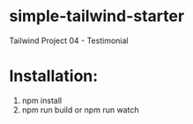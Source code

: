 # simple-tailwind-starter

Tailwind Project 04 - Testimonial

# Installation:

1. npm install </br>
2. npm run build or npm run watch

